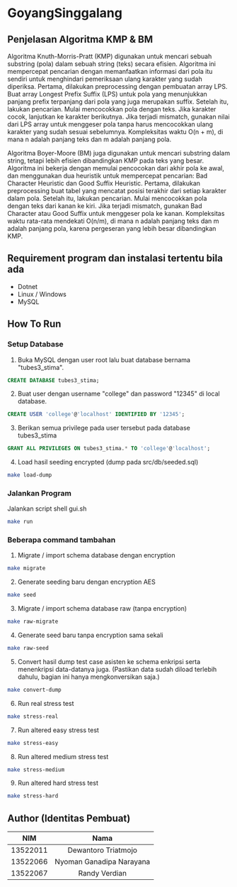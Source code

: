 # GoyangSinggalang

## Penjelasan Algoritma KMP & BM

Algoritma Knuth-Morris-Pratt (KMP) digunakan untuk mencari sebuah substring (pola) dalam sebuah string (teks) secara efisien. Algoritma ini mempercepat pencarian dengan memanfaatkan informasi dari pola itu sendiri untuk menghindari pemeriksaan ulang karakter yang sudah diperiksa. Pertama, dilakukan preprocessing dengan pembuatan array LPS. Buat array Longest Prefix Suffix (LPS) untuk pola yang menunjukkan panjang prefix terpanjang dari pola yang juga merupakan suffix. Setelah itu, lakukan pencarian. Mulai mencocokkan pola dengan teks. Jika karakter cocok, lanjutkan ke karakter berikutnya. Jika terjadi mismatch, gunakan nilai dari LPS array untuk menggeser pola tanpa harus mencocokkan ulang karakter yang sudah sesuai sebelumnya. Kompleksitas waktu O(n + m), di mana n adalah panjang teks dan m adalah panjang pola.

Algoritma Boyer-Moore (BM) juga digunakan untuk mencari substring dalam string, tetapi lebih efisien dibandingkan KMP pada teks yang besar. Algoritma ini bekerja dengan memulai pencocokan dari akhir pola ke awal, dan menggunakan dua heuristik untuk mempercepat pencarian: Bad Character Heuristic dan Good Suffix Heuristic. Pertama, dilakukan preprocessing buat tabel yang mencatat posisi terakhir dari setiap karakter dalam pola. Setelah itu, lakukan pencarian. Mulai mencocokkan pola dengan teks dari kanan ke kiri. Jika terjadi mismatch, gunakan Bad Character atau Good Suffix untuk menggeser pola ke kanan. Kompleksitas waktu rata-rata mendekati O(n/m), di mana n adalah panjang teks dan m adalah panjang pola, karena pergeseran yang lebih besar dibandingkan KMP.

## Requirement program dan instalasi tertentu bila ada

- Dotnet
- Linux / Windows
- MySQL

## How To Run

### Setup Database

1. Buka MySQL dengan user root lalu buat database bernama "tubes3_stima".

```sql
CREATE DATABASE tubes3_stima;
```

2. Buat user dengan username "college" dan password "12345" di local database.

```sql
CREATE USER 'college'@'localhost' IDENTIFIED BY '12345';
```

3. Berikan semua privilege pada user tersebut pada database tubes3_stima

```sql
GRANT ALL PRIVILEGES ON tubes3_stima.* TO 'college'@'localhost';
```

4. Load hasil seeding encrypted (dump pada src/db/seeded.sql)

```bash
make load-dump
```

### Jalankan Program

Jalankan script shell gui.sh

```bash
make run
```

### Beberapa command tambahan

1. Migrate / import schema database dengan encryption

```bash
make migrate
```

2. Generate seeding baru dengan encryption AES

```bash
make seed
```

3. Migrate / import schema database raw (tanpa encryption)

```bash
make raw-migrate
```

4. Generate seed baru tanpa encryption sama sekali

```bash
make raw-seed
```

5. Convert hasil dump test case asisten ke schema enkripsi serta menenkripsi data-datanya juga. (Pastikan data sudah diload terlebih dahulu, bagian ini hanya mengkonversikan saja.)

```bash
make convert-dump
```

6. Run real stress test

```bash
make stress-real
```

7. Run altered easy stress test

```bash
make stress-easy
```

8. Run altered medium stress test

```bash
make stress-medium
```

9. Run altered hard stress test

```bash
make stress-hard
```

## Author (Identitas Pembuat)

|   NIM    |           Nama           |
| :------: | :----------------------: |
| 13522011 |   Dewantoro Triatmojo    |
| 13522066 | Nyoman Ganadipa Narayana |
| 13522067 |      Randy Verdian       |
